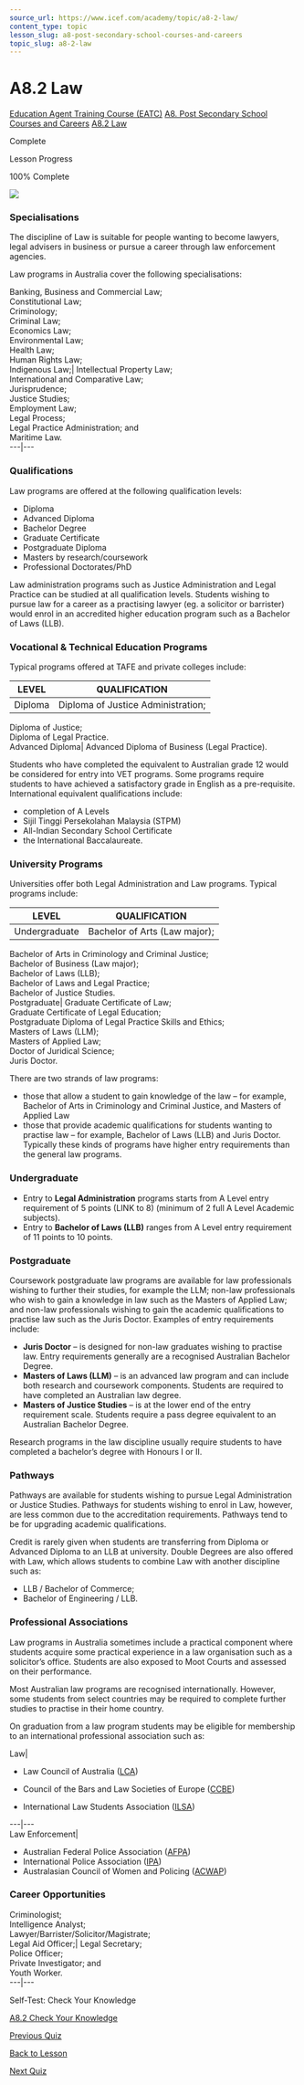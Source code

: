 ```yaml
---
source_url: https://www.icef.com/academy/topic/a8-2-law/
content_type: topic
lesson_slug: a8-post-secondary-school-courses-and-careers
topic_slug: a8-2-law
---
```


# A8.2 Law

[Education Agent Training Course (EATC)](https://www.icef.com/academy/courses/education-agent-training-course-eatc/) [A8. Post Secondary School Courses and Careers](https://www.icef.com/academy/lessons/a8-post-secondary-school-courses-and-careers/) [A8.2 Law](https://www.icef.com/academy/topic/a8-2-law/)

Complete

Lesson Progress 

100% Complete 

![](https://www.icef.com/academy/wp-content/uploads/2022/09/pexels-sora-shimazaki-5669602-edited-1-scaled.jpg)

### Specialisations

The discipline of Law is suitable for people wanting to become lawyers, legal advisers in business or pursue a career through law enforcement agencies.

Law programs in Australia cover the following specialisations:

Banking, Business and Commercial Law;  
Constitutional Law;  
Criminology;  
Criminal Law;  
Economics Law;  
Environmental Law;  
Health Law;  
Human Rights Law;  
Indigenous Law;| Intellectual Property Law;  
International and Comparative Law;  
Jurisprudence;  
Justice Studies;  
Employment Law;  
Legal Process;  
Legal Practice Administration; and  
Maritime Law.  
---|---  
  
### Qualifications

Law programs are offered at the following qualification levels:

  * Diploma
  * Advanced Diploma
  * Bachelor Degree
  * Graduate Certificate
  * Postgraduate Diploma
  * Masters by research/coursework
  * Professional Doctorates/PhD



Law administration programs such as Justice Administration and Legal Practice can be studied at all qualification levels. Students wishing to pursue law for a career as a practising lawyer (eg. a solicitor or barrister) would enrol in an accredited higher education program such as a Bachelor of Laws (LLB).

### Vocational & Technical Education Programs

Typical programs offered at TAFE and private colleges include:

**LEVEL**| **QUALIFICATION**  
---|---  
Diploma| Diploma of Justice Administration;  
Diploma of Justice;  
Diploma of Legal Practice.  
Advanced Diploma| Advanced Diploma of Business (Legal Practice).  
  
Students who have completed the equivalent to Australian grade 12 would be considered for entry into VET programs. Some programs require students to have achieved a satisfactory grade in English as a pre-requisite. International equivalent qualifications include:

  * completion of A Levels
  * Sijil Tinggi Persekolahan Malaysia (STPM)
  * All-Indian Secondary School Certificate
  * the International Baccalaureate.



### University Programs

Universities offer both Legal Administration and Law programs. Typical programs include:

**LEVEL**| **QUALIFICATION**  
---|---  
Undergraduate| Bachelor of Arts (Law major);  
Bachelor of Arts in Criminology and Criminal Justice;  
Bachelor of Business (Law major);  
Bachelor of Laws (LLB);  
Bachelor of Laws and Legal Practice;  
Bachelor of Justice Studies.  
Postgraduate| Graduate Certificate of Law;  
Graduate Certificate of Legal Education;  
Postgraduate Diploma of Legal Practice Skills and Ethics;  
Masters of Laws (LLM);  
Masters of Applied Law;  
Doctor of Juridical Science;  
Juris Doctor.  
  
There are two strands of law programs:

  * those that allow a student to gain knowledge of the law – for example, Bachelor of Arts in Criminology and Criminal Justice, and Masters of Applied Law
  * those that provide academic qualifications for students wanting to practise law – for example, Bachelor of Laws (LLB) and Juris Doctor. Typically these kinds of programs have higher entry requirements than the general law programs.



### Undergraduate

  * Entry to **Legal Administration** programs starts from A Level entry requirement of 5 points (LINK to 8) (minimum of 2 full A Level Academic subjects).
  * Entry to **Bachelor of Laws (LLB)** ranges from A Level entry requirement of 11 points to 10 points.



### Postgraduate

Coursework postgraduate law programs are available for law professionals wishing to further their studies, for example the LLM; non-law professionals who wish to gain a knowledge in law such as the Masters of Applied Law; and non-law professionals wishing to gain the academic qualifications to practise law such as the Juris Doctor. Examples of entry requirements include:

  * **Juris Doctor** – is designed for non-law graduates wishing to practise law. Entry requirements generally are a recognised Australian Bachelor Degree.
  * **Masters of Laws (LLM)** – is an advanced law program and can include both research and coursework components. Students are required to have completed an Australian law degree.
  * **Masters of Justice Studies** – is at the lower end of the entry requirement scale. Students require a pass degree equivalent to an Australian Bachelor Degree.



Research programs in the law discipline usually require students to have completed a bachelor’s degree with Honours I or II.

### Pathways

Pathways are available for students wishing to pursue Legal Administration or Justice Studies. Pathways for students wishing to enrol in Law, however, are less common due to the accreditation requirements. Pathways tend to be for upgrading academic qualifications.

Credit is rarely given when students are transferring from Diploma or Advanced Diploma to an LLB at university. Double Degrees are also offered with Law, which allows students to combine Law with another discipline such as:

  * LLB / Bachelor of Commerce;
  * Bachelor of Engineering / LLB.



### Professional Associations

Law programs in Australia sometimes include a practical component where students acquire some practical experience in a law organisation such as a solicitor’s office. Students are also exposed to Moot Courts and assessed on their performance.

Most Australian law programs are recognised internationally. However, some students from select countries may be required to complete further studies to practise in their home country.

On graduation from a law program students may be eligible for membership to an international professional association such as:

Law| 

  * Law Council of Australia ([LCA](http://www.lawcouncil.asn.au/))


  * Council of the Bars and Law Societies of Europe ([CCBE](https://www.ccbe.eu/))


  * International Law Students Association ([ILSA](http://www.ilsa.org/))

  
---|---  
Law Enforcement| 

  * Australian Federal Police Association ([AFPA](http://www.afpa.org.au/))
  * International Police Association ([IPA](http://ipa-iac.org/))
  * Australasian Council of Women and Policing ([ACWAP](http://www.acwap.com.au/))

  
  
### Career Opportunities

Criminologist;  
Intelligence Analyst;  
Lawyer/Barrister/Solicitor/Magistrate;  
Legal Aid Officer;| Legal Secretary;  
Police Officer;  
Private Investigator; and  
Youth Worker.  
---|---  
  
Self-Test: Check Your Knowledge

[ A8.2 Check Your Knowledge ](https://www.icef.com/academy/quizzes/a8-2-check-your-knowledge/)

[ Previous Quiz ](https://www.icef.com/academy/quizzes/a8-1-check-your-knowledge/)

[Back to Lesson](https://www.icef.com/academy/lessons/a8-post-secondary-school-courses-and-careers/)

[ Next Quiz ](https://www.icef.com/academy/quizzes/a8-2-check-your-knowledge/)
